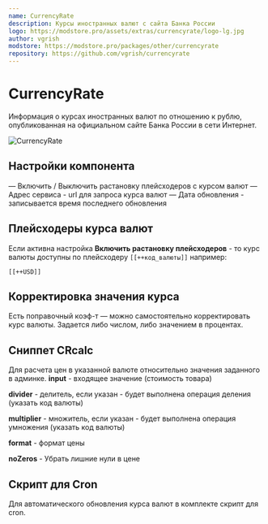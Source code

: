 ```yaml
---
name: CurrencyRate
description: Курсы иностранных валют с сайта Банка России
logo: https://modstore.pro/assets/extras/currencyrate/logo-lg.jpg
author: vgrish
modstore: https://modstore.pro/packages/other/currencyrate
repository: https://github.com/vgrish/currencyrate
---
```

# CurrencyRate

Информация о курсах иностранных валют по отношению к рублю, опубликованная на официальном сайте Банка России в сети Интернет.

![CurrencyRate](https://file.modx.pro/files/5/7/0/570b9fc1fad81b67bd03bf28374acf42.png)

## Настройки компонента

— Включить / Выключить растановку плейсходеров с курсом валют
— Адрес сервиса - url для запроса курса валют
— Дата обновления - записывается время последнего обновления

## Плейсходеры **курса валют**

Если активна настройка **Включить растановку плейсходеров** - то курс валюты доступны по плейсходеру `[[++код_валюты]]`
например:

```modx
[[++USD]]
```

## Корректировка значения курса

Есть поправочный коэф-т — можно самостоятельно корректировать курс валюты. Задается либо числом, либо значением в процентах.

## Сниппет **CRcalc**

Для расчета цен в указанной валюте относительно значения заданного в админке.
**input** - входящее значение (стоимость товара)

**divider** - делитель, если указан - будет выполнена операция деления (указать код валюты)

**multiplier** - множитель, если указан - будет выполнена операция умножения (указать код валюты)

**format** - формат цены

**noZeros** - Убрать лишние нули в цене

## Скрипт для **Cron**

Для автоматического обновления курса валют в комплекте скрипт для cron.
